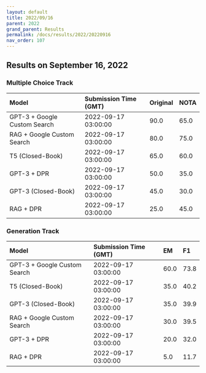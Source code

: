 ```yaml
---
layout: default
title: 2022/09/16
parent: 2022
grand_parent: Results
permalink: /docs/results/2022/20220916
nav_order: 107
---
```


## Results on September 16, 2022

### Multiple Choice Track

| Model        | Submission Time (GMT) | Original | NOTA | 
|:-------------|:---------|:---------|:-----|
|GPT-3 + Google Custom Search|2022-09-17 03:00:00|90.0|65.0|
|RAG + Google Custom Search|2022-09-17 03:00:00|80.0|75.0|
|T5 (Closed-Book)|2022-09-17 03:00:00|65.0|60.0|
|GPT-3 + DPR|2022-09-17 03:00:00|50.0|35.0|
|GPT-3 (Closed-Book)|2022-09-17 03:00:00|45.0|30.0|
|RAG + DPR|2022-09-17 03:00:00|25.0|45.0|



### Generation Track

| Model        | Submission Time (GMT) | EM | F1 | 
|:-------------|:---------|:---------|:-----|
|GPT-3 + Google Custom Search|2022-09-17 03:00:00|60.0|73.8|
|T5 (Closed-Book)|2022-09-17 03:00:00|35.0|40.2|
|GPT-3 (Closed-Book)|2022-09-17 03:00:00|35.0|39.9|
|RAG + Google Custom Search|2022-09-17 03:00:00|30.0|39.5|
|GPT-3 + DPR|2022-09-17 03:00:00|20.0|32.0|
|RAG + DPR|2022-09-17 03:00:00|5.0|11.7|

